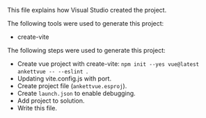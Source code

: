 This file explains how Visual Studio created the project.

The following tools were used to generate this project:
- create-vite

The following steps were used to generate this project:
- Create vue project with create-vite: `npm init --yes vue@latest ankettvue -- --eslint `.
- Updating vite.config.js with port.
- Create project file (`ankettvue.esproj`).
- Create `launch.json` to enable debugging.
- Add project to solution.
- Write this file.
